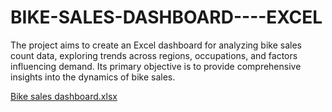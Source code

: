 # BIKE-SALES-DASHBOARD----EXCEL
The project aims to create an Excel dashboard for analyzing bike sales count data, exploring trends across regions, occupations, and factors influencing demand. Its primary objective is to provide comprehensive insights into the dynamics of bike sales.

[Bike sales dashboard.xlsx](https://github.com/nihal2405/BIKE-SALES-DASHBOARD----EXCEL/files/13797816/Bike.sales.dashboard.xlsx)
